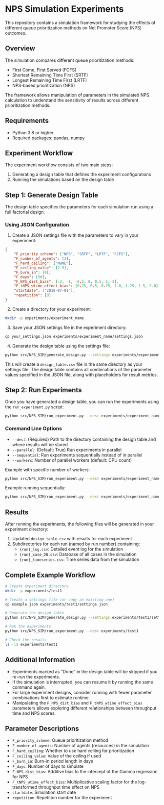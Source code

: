 # NPS Simulation Experiments

This repository contains a simulation framework for studying the effects of different queue prioritization methods on Net Promoter Score (NPS) outcomes.

## Overview

The simulation compares different queue prioritization methods:
- First Come, First Served (FCFS)
- Shortest Remaining Time First (SRTF)
- Longest Remaining Time First (LRTF)
- NPS-based prioritization (NPS)

The framework allows manipulation of parameters in the simulated NPS calculation to understand the sensitivity of results across different prioritization methods.

## Requirements

- Python 3.8 or higher
- Required packages: pandas, numpy

## Experiment Workflow

The experiment workflow consists of two main steps:
1. Generating a design table that defines the experiment configurations
2. Running the simulations based on the design table

## Step 1: Generate Design Table

The design table specifies the parameters for each simulation run using a full factorial design.

### Using JSON Configuration

1. Create a JSON settings file with the parameters to vary in your experiment:

```json
{
    "F_priority_scheme": ["NPS", "SRTF", "LRTF", "FCFS"],
    "F_number_of_agents": [3],
    "F_hard_ceiling": ["NONE"],
    "F_ceiling_value": [2.5],
    "F_burn_in": [0],
    "F_days": [50],
    "F_NPS_dist_bias": [-2, -1, -0.5, 0, 0.5, 1, 2],
    "F_tNPS_wtime_effect_bias": [0.25, 0.5, 0.75, 1.0, 1.25, 1.5, 2.0],
    "startdate": ["2018-07-01"],
    "repetition": [0]
}
```

2. Create a directory for your experiment:

```bash
mkdir -p experiments/experiment_name
```

3. Save your JSON settings file in the experiment directory:

```bash
cp your_settings.json experiments/experiment_name/settings.json
```

4. Generate the design table using the settings file:

```bash
python src/NPS_SIM/generate_design.py --settings experiments/experiment_name/settings.json
```

This will create a `design_table.csv` file in the same directory as your settings file. The design table contains all combinations of the parameter values specified in the JSON file, along with placeholders for result metrics.

## Step 2: Run Experiments

Once you have generated a design table, you can run the experiments using the `run_experiment.py` script:

```bash
python src/NPS_SIM/run_experiment.py --dest experiments/experiment_name
```

### Command Line Options

- `--dest`: (Required) Path to the directory containing the design table and where results will be stored
- `--parallel`: (Default: True) Run experiments in parallel
- `--sequential`: Run experiments sequentially instead of in parallel
- `--workers`: Number of parallel workers (default: CPU count)

Example with specific number of workers:

```bash
python src/NPS_SIM/run_experiment.py --dest experiments/experiment_name --workers 4
```

Example running sequentially:

```bash
python src/NPS_SIM/run_experiment.py --dest experiments/experiment_name --sequential
```

## Results

After running the experiments, the following files will be generated in your experiment directory:

1. Updated `design_table.csv` with results for each experiment
2. Subdirectories for each run (named by run number) containing:
   - `{run}_log.csv`: Detailed event log for the simulation
   - `{run}_case_DB.csv`: Database of all cases in the simulation
   - `{run}_timeseries.csv`: Time series data from the simulation

## Complete Example Workflow

```bash
# Create experiment directory
mkdir -p experiments/test1

# Create a settings file (or copy an existing one)
cp example.json experiments/test1/settings.json

# Generate the design table
python src/NPS_SIM/generate_design.py --settings experiments/test1/settings.json

# Run the experiments
python src/NPS_SIM/run_experiment.py --dest experiments/test1

# Check the results
ls -la experiments/test1
```

## Additional Information

- Experiments marked as "Done" in the design table will be skipped if you re-run the experiments.
- If the simulation is interrupted, you can resume it by running the same command again.
- For large experiment designs, consider running with fewer parameter combinations first to estimate runtime.
- Manipulating the `F_NPS_dist_bias` and `F_tNPS_wtime_effect_bias` parameters allows exploring different relationships between throughput time and NPS scores.

## Parameter Descriptions

- `F_priority_scheme`: Queue prioritization method
- `F_number_of_agents`: Number of agents (resources) in the simulation
- `F_hard_ceiling`: Whether to use hard ceiling for prioritization
- `F_ceiling_value`: Value of the ceiling if used
- `F_burn_in`: Burn-in period length in days
- `F_days`: Number of days to simulate
- `F_NPS_dist_bias`: Additive bias to the intercept of the Gamma regression for NPS
- `F_tNPS_wtime_effect_bias`: Multiplicative scaling factor for the log-transformed throughput time effect on NPS
- `startdate`: Simulation start date
- `repetition`: Repetition number for the experiment 